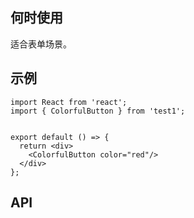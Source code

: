 ## 何时使用

适合表单场景。

## 示例

```tsx
import React from 'react';
import { ColorfulButton } from 'test1';


export default () => {
  return <div>
    <ColorfulButton color="red"/>
  </div>
};
```

## API

<API hideTitle  src="@/components/colorful-button/colorful-button.tsx" />
